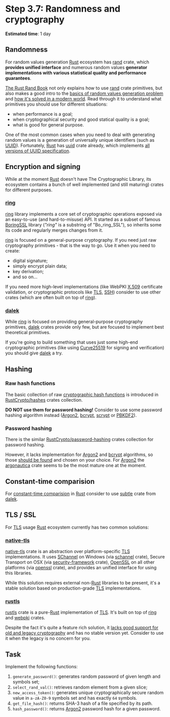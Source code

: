 Step 3.7: Randomness and cryptography
=====================================

__Estimated time__: 1 day




## Randomness

For random values generation [Rust] ecosystem has [rand] crate, which __provides unified interface__ and numerous random values __generator implementations with various statistical quality and performance guarantees__.

[The Rust Rand Book] not only explains how to use [rand] crate primitives, but also makes a good intro to the [basics of random values generation problem][1] and [how it's solved in a modern world][2]. Read through it to understand what primitives you should use for different situations:
- when performance is a goal;
- when cryptographical security and good statical quality is a goal;
- what is good for general purpose.

One of the most common cases when you need to deal with generating random values is a generation of universally unique identifiers (such as [UUID]). Fortunately, [Rust] has [uuid] crate already, which implements [all versions of UUID specification][3].




## Encryption and signing

While at the moment [Rust] doesn't have The Cryptographic Library, its ecosystem contains a bunch of well implemented (and still maturing) crates for different purposes.


### [ring]

[ring] library implements a core set of cryptographic operations exposed via an easy-to-use (and hard-to-misuse) API. It started as a subset of famous [BoringSSL] library (_"ring"_ is a substring of "Bo_ring_SSL"), so inherits some its code and regularly merges changes from it.

[ring] is focused on a general-purpose cryptography. If you need just raw cryptography primitives - that is the way to go. Use it when you need to create:
- digital signature;
- simply encrypt plain data;
- key derivation;
- and so on...

If you need more high-level implementations (like WebPKI [X.509] certificate validation, or cryptographic protocols like [TLS], [SSH]) consider to use other crates (which are often built on top of [ring]).


### [dalek]

While [ring] is focused on providing general-purpose cryptography primitives, [dalek] crates provide only few, but are focused to implement best theoretical primitives.

If you're going to build something that uses just some high-end cryptographic primitives (like using [Curve25519] for signing and verification) you should give [dalek] a try.




## Hashing


### Raw hash functions

The basic collection of raw [cryptographic hash functions][11] is introduced in [RustCrypto/hashes] crates collection.

__DO NOT use them for password hashing!__ Consider to use some password hashing algorithm instead ([Argon2], [bcrypt], [scrypt] or [PBKDF2]).


### Password hashing

There is the similar [RustCrypto/password-hashing] crates collection for password hashing.

However, it lacks implementation for [Argon2] and [bcrypt] algorithms, so those [should be found][12] and chosen on your choice. For [Argon2] the [argonautica] crate seems to be the most mature one at the moment.




## Constant-time comparision

For [constant-time comparision][13] in [Rust] consider to use [subtle] crate from [dalek].




## TLS / SSL

For [TLS] usage [Rust] ecosystem currently has two common solutions:


### [native-tls]

[native-tls] crate is an abstraction over platform-specific [TLS] implementations. It uses [SChannel] on Windows (via [schannel] crate), Secure Transport on OSX (via [security-framework] crate), [OpenSSL] on all other platforms (via [openssl] crate), and provides an unified interface for using this libraries.

While this solution requires external non-[Rust] libraries to be present, it's a stable solution based on production-grade [TLS] implementations.


### [rustls]

[rustls] crate is a pure-[Rust] implementation of [TLS]. It's built on top of [ring] and [webpki] crates.

Despite the fact it's quite a feature rich solution, it [lacks good support for old and legacy cryptography][14] and has no stable version yet. Consider to use it when the legacy is no concern for you.




## Task

Implement the following functions:
1. `generate_password()`: generates random password of given length and symbols set;
2. `select_rand_val()`: retrieves random element from a given slice;
3. `new_access_token()`: generates unique cryptographically secure random value in `a-zA-Z0-9` symbols set and has exactly `64` symbols.
4. `get_file_hash()`: returns SHA-3 hash of a file specified by its path.
5. `hash_password()`: returns [Argon2] password hash for a given password.





[Argon2]: https://en.wikipedia.org/wiki/Argon2
[argonautica]: https://docs.rs/argonautica
[bcrypt]: https://en.wikipedia.org/wiki/Bcrypt
[BoringSSL]: https://github.com/google/boringssl
[Curve25519]: https://en.wikipedia.org/wiki/Curve25519
[dalek]: https://dalek.rs
[native-tls]: https://docs.rs/native-tls
[openssl]: https://crates.io/crates/openssl
[OpenSSL]: https://en.wikipedia.org/wiki/OpenSSL
[PBKDF2]: https://en.wikipedia.org/wiki/PBKDF2
[rand]: https://docs.rs/rand
[ring]: https://github.com/briansmith/ring
[Rust]: https://www.rust-lang.org
[RustCrypto/hashes]: https://github.com/RustCrypto/hashes
[RustCrypto/password-hashing]: https://github.com/RustCrypto/password-hashing
[rustls]: https://docs.rs/rustls
[schannel]: https://crates.io/crates/schannel
[SChannel]: https://en.wikipedia.org/wiki/Security_Support_Provider_Interface
[scrypt]: https://en.wikipedia.org/wiki/Scrypt
[security-framework]: https://crates.io/crates/security-framework 
[SSH]: https://en.wikipedia.org/wiki/Secure_Shell
[subtle]: https://crates.io/crates/subtle
[The Rust Rand Book]: https://rust-random.github.io/book
[TLS]: https://en.wikipedia.org/wiki/Transport_Layer_Security
[uuid]: https://docs.rs/uuid
[UUID]: https://en.wikipedia.org/wiki/Universally_unique_identifier
[webpki]: https://crates.io/crates/webpki
[X.509]: https://en.wikipedia.org/wiki/X.509

[1]: https://rust-random.github.io/book/guide-data.html
[2]: https://rust-random.github.io/book/guide-gen.html
[3]: https://en.wikipedia.org/wiki/Universally_unique_identifier#Versions
[11]: https://en.wikipedia.org/wiki/Cryptographic_hash_function
[12]: https://crates.io/search?q=argon2
[13]: https://codahale.com/a-lesson-in-timing-attacks
[14]: https://docs.rs/rustls/#non-features
